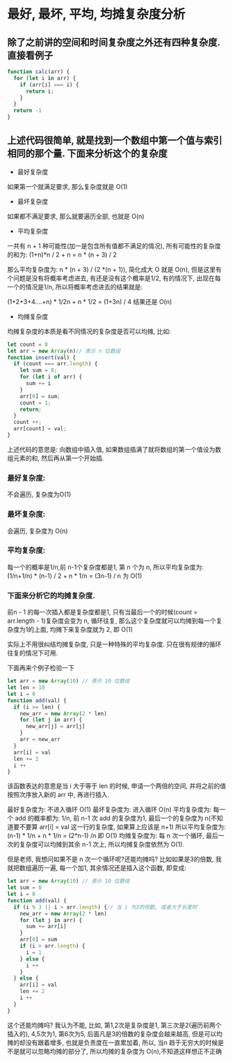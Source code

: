 # 最好, 最坏, 平均, 均摊复杂度分析

## 除了之前讲的空间和时间复杂度之外还有四种复杂度. 直接看例子
```js
function calc(arr) {
  for (let i in arr) {
    if (arr[i] === i) {
      return i;
    }
  }
  return -1
}
```
## 上述代码很简单, 就是找到一个数组中第一个值与索引相同的那个量. 下面来分析这个的复杂度

- 最好复杂度

如果第一个就满足要求, 那么复杂度就是 O(1)

- 最坏复杂度

如果都不满足要求, 那么就要遍历全部, 也就是 O(n)

- 平均复杂度

一共有 n + 1 种可能性(加一是包含所有值都不满足的情况), 所有可能性的复杂度的和为: (1+n)*n / 2 + n = n * (n + 3) / 2

那么平均复杂度为: n * (n + 3) / (2 *(n + 1)), 简化成大 O 就是 O(n), 但是这里有个问题是没有将概率考虑进去, 有还是没有这个概率是1/2, 有的情况下, 出现在每一个的情况是1/n, 所以将概率考虑进去的结果就是:

(1+2+3+4....+n) * 1/2n + n * 1/2 = (1+3n) / 4 结果还是 O(n)

- 均摊复杂度

均摊复杂度的本质是看不同情况的复杂度是否可以均摊, 比如:

```js
let count = 0
let arr = new Array(n)// 表示 n 位数组
function insert(val) {
  if (count === arr.length) {
    let sum = 0;
    for (let i of arr) {
      sum += i
    }
    arr[0] = sum;
    count = 1;
    return;
  }
  count ++;
  arr[count] = val;
}
```
上述代码的意思是: 向数组中插入值, 如果数组插满了就将数组的第一个值设为数组元素的和, 然后再从第一个开始插.

### 最好复杂度: 
不会遍历, 复杂度为O(1)
### 最坏复杂度: 
会遍历, 复杂度为 O(n)
### 平均复杂度: 
每一个的概率是1/n,前 n-1个复杂度都是1, 第 n 个为 n, 所以平均复杂度为:
(1/n+1/n) * (n-1) / 2 + n * 1/n = (3n-1) / n 为 O(1)

### 下面来分析它的均摊复杂度.

前n - 1 的每一次插入都是复杂度都是1, 只有当最后一个的时候(count = arr.length - 1)复杂度会变为 n, 循环往复, 那么这个复杂度就可以均摊到每一个复杂度为1的上面, 均摊下来复杂度就为 2, 即 O(1)

实际上不用很纠结均摊复杂度, 只是一种特殊的平均复杂度. 只在很有规律的循环往复的情况下可用.

下面再来个例子检验一下

```js
let arr = new Array(10) // 表示 10 位数组
let len = 10
let i = 0
function add(val) {
  if (i >= len) {
    new_arr = new Array(2 * len)
    for (let j in arr) {
      new_arr[j] = arr[j]
    }
    arr = new_arr
  }
  arr[i] = val
  len += 2
  i ++ 
}
```

该函数表达的意思是当 i 大于等于 len 的时候, 申请一个两倍的空间, 并将之前的值按照次序放入新的 arr 中, 再进行插入.

最好复杂度为: 不进入循环 O(1)
最坏复杂度为: 进入循环 O(n)
平均复杂度为:
每一个 add 的概率都为: 1/n, 前 n-1 次 add 的复杂度为1, 最后一个的复杂度为 n(不知道要不要算 arr[i] = val 这一行的复杂度, 如果算上应该是 n+1) 所以平均复杂度为:
(n-1) * 1/n + n * 1/n = (2*n-1) /n 即 O(1)
均摊复杂度为:
每 n 次一个循环, 最后一次的复杂度可以均摊到其余 n-1 次上, 所以均摊复杂度依然为 O(1).

但是老师, 我想问如果不是 n 次一个循环呢?还能均摊吗? 比如如果是3的倍数, 我就把数组遍历一遍, 每一个加1, 其余情况还是插入这个函数, 即变成:
```js
let arr = new Array(10) // 表示 10 位数组
let sum = 0
let i = 0
function add(val) {
  if (i % 3 || i > arr.length) {// 当 i 为3的倍数, 或者大于长度时
    new_arr = new Array(2 * len)
    for (let j in arr) {
      sum += arr[i]
    }
    arr[0] = sum
    if (i > arr.length) {
      i = 1
    } else {
      i ++
    }
  } else {
    arr[i] = val
    len += 2
    i ++ 
  }
}
```
这个还能均摊吗?
我认为不能, 比如, 第1,2次是复杂度是1, 第三次是2(遍历前两个插入的), 4,5次为1, 第6次为5, 后面凡是3的倍数的复杂度会越来越高, 但是可以均摊的却没有跟着增多, 也就是负责度在一直累加着, 所以, 当n 趋于无穷大的时候是不是就可以忽略均摊的部分了, 所以均摊的复杂度为 O(n),不知道这样想正不正确
